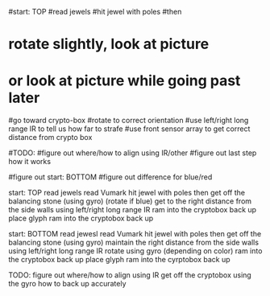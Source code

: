 #start: TOP
#read jewels
#hit jewel with poles
#then
#	rotate slightly, look at picture
#	or look at picture while going past later
#go toward crypto-box
#rotate to correct orientation
#use left/right long range IR to tell us how far to strafe
#use front sensor array to get correct distance from crypto box

#TODO:
#figure out where/how to align using IR/other
#figure out last step how it works

#figure out start: BOTTOM
#figure out difference for blue/red


start: TOP
read jewels
read Vumark
hit jewel with poles
then
	get off the balancing stone (using gyro)
	(rotate if blue)
	get to the right distance from the side walls using left/right long range IR
	ram into the cryptobox
	back up
	place glyph
	ram into the cryptobox
	back up

start: BOTTOM
read jewesl
read Vumark
hit jewel with poles
then
	get off the balancing stone (using gyro)
	maintain the right distance from the side walls using left/right long range IR
	rotate using gyro (depending on color)
	ram into the cryptobox
	back up
	place glyph
	ram into the cyrptobox
	back up

TODO:
figure out where/how to align using IR
get off the cryptobox using the gyro
how to back up accurately